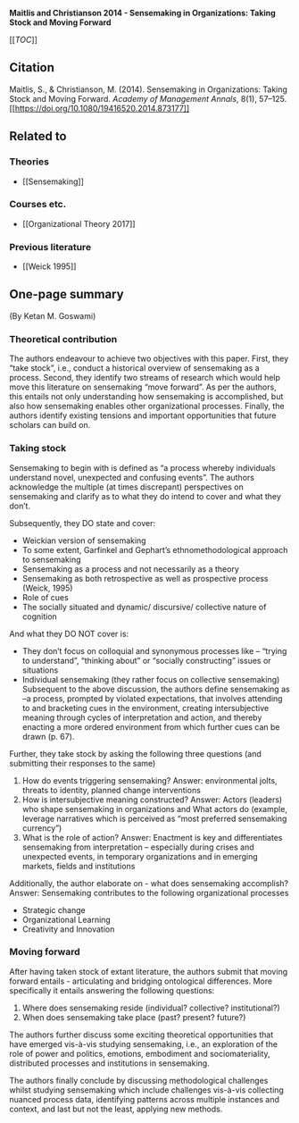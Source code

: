 **Maitlis and Christianson 2014 - Sensemaking in Organizations: Taking Stock and Moving Forward**

[[_TOC_]]

## Citation
Maitlis, S., & Christianson, M. (2014). Sensemaking in Organizations: Taking Stock and Moving Forward. *Academy of Management Annals*, 8(1), 57–125. [[https://doi.org/10.1080/19416520.2014.873177]]

## Related to

### Theories
* [[Sensemaking]]

### Courses etc.
* [[Organizational Theory 2017]]

### Previous literature
* [[Weick 1995]]

## One-page summary

(By Ketan M. Goswami)

### Theoretical contribution

The authors endeavour to achieve two objectives with this paper. First, they “take stock”, i.e., conduct a historical overview of sensemaking as a process. Second, they identify two streams of research which would help move this literature on sensemaking “move forward”. As per the authors, this entails not only understanding how sensemaking is accomplished, but also how sensemaking enables other organizational processes. Finally, the authors identify existing tensions and important opportunities that future scholars can build on.

### Taking stock

Sensemaking to begin with is defined as “a process whereby individuals understand novel, unexpected and confusing events”. The authors acknowledge the multiple (at times discrepant) perspectives on sensemaking and clarify as to what they do intend to cover and what they don’t.

Subsequently, they DO state and cover:
* Weickian version of sensemaking
* To some extent, Garfinkel and Gephart’s ethnomethodological approach to sensemaking
* Sensemaking as a process and not necessarily as a theory
* Sensemaking as both retrospective as well as prospective process (Weick, 1995)
* Role of cues
* The socially situated and dynamic/ discursive/ collective nature of cognition

And what they DO NOT cover is:
* They don’t focus on colloquial and synonymous processes like – “trying to understand”, “thinking about” or “socially constructing” issues or situations
* Individual sensemaking (they rather focus on collective sensemaking)
Subsequent to the above discussion, the authors define sensemaking as –a process, prompted by violated expectations, that involves attending to and bracketing cues in the environment, creating intersubjective meaning through cycles of interpretation and action, and thereby enacting a more ordered environment from which further cues can be drawn (p. 67).

Further, they take stock by asking the following three questions (and submitting their responses to the same)


1. How do events triggering sensemaking? Answer: environmental jolts, threats to identity, planned change interventions
2. How is intersubjective meaning constructed? Answer: Actors (leaders) who shape sensemaking in organizations and What actors do (example, leverage narratives which is perceived as “most preferred sensemaking currency”)
3. What is the role of action? Answer: Enactment is key and differentiates sensemaking from interpretation – especially during crises and unexpected events, in temporary organizations and in emerging markets, fields and institutions


Additionally, the author elaborate on - what does sensemaking accomplish? Answer: Sensemaking contributes to the following organizational processes

* Strategic change
* Organizational Learning
* Creativity and Innovation

### Moving forward

After having taken stock of extant literature, the authors submit that moving forward entails - articulating and bridging ontological differences. More specifically it entails answering the following questions:

1. Where does sensemaking reside (individual? collective? institutional?) 
2. When does sensemaking take place (past? present? future?)

The authors further discuss some exciting theoretical opportunities that have emerged vis-à-vis studying sensemaking, i.e., an exploration of the role of power and politics, emotions, embodiment and sociomateriality, distributed processes and institutions in sensemaking.

The authors finally conclude by discussing methodological challenges whilst studying sensemaking which include challenges vis-à-vis collecting nuanced process data, identifying patterns across multiple instances and context, and last but not the least, applying new methods.